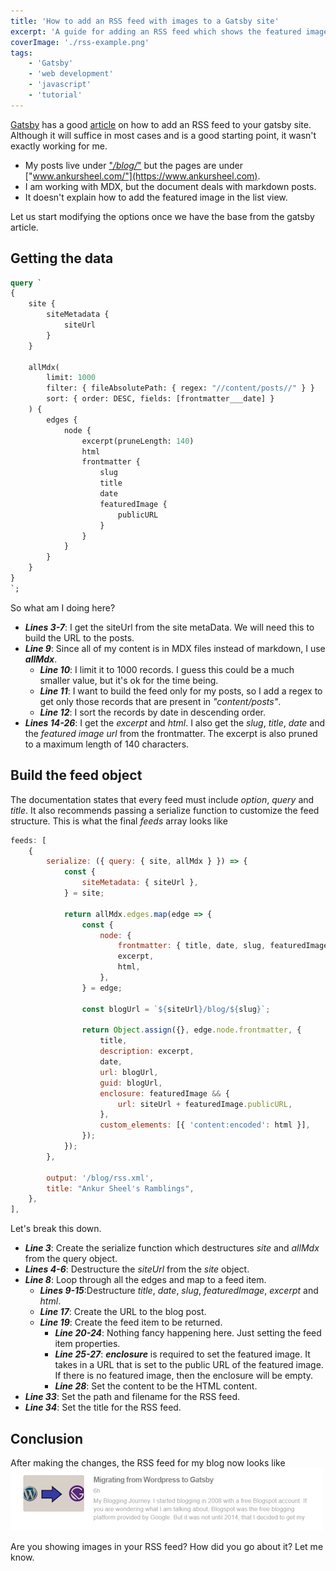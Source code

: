 ```yaml
---
title: 'How to add an RSS feed with images to a Gatsby site'
excerpt: 'A guide for adding an RSS feed which shows the featured image in the list view for a Gatsby site'
coverImage: './rss-example.png'
tags:
    - 'Gatsby'
    - 'web development'
    - 'javascript'
    - 'tutorial'
---
```


[Gatsby](https://www.gatsbyjs.org) has a good [article](https://www.gatsbyjs.org/docs/adding-an-rss-feed/) on how to add an RSS feed to your gatsby site. Although it will suffice in most cases and is a good starting point, it wasn't exactly working for me.

-   My posts live under ["_/blog/_"](https://www.ankursheel.com/blog/) but the pages are under ["www.ankursheel.com/"](https://www.ankursheel.com).
-   I am working with MDX, but the document deals with markdown posts.
-   It doesn't explain how to add the featured image in the list view.

Let us start modifying the options once we have the base from the gatsby article.

## Getting the data

```graphql
query `
{
    site {
        siteMetadata {
            siteUrl
        }
    }

    allMdx(
        limit: 1000
        filter: { fileAbsolutePath: { regex: "//content/posts//" } }
        sort: { order: DESC, fields: [frontmatter___date] }
    ) {
        edges {
            node {
                excerpt(pruneLength: 140)
                html
                frontmatter {
                    slug
                    title
                    date
                    featuredImage {
                        publicURL
                    }
                }
            }
        }
    }
}
`;
```

So what am I doing here?

-   **_Lines 3-7_**: I get the siteUrl from the site metaData. We will need this to build the URL to the posts.
-   **_Line 9_**: Since all of my content is in MDX files instead of markdown, I use **_allMdx_**.
    -   **_Line 10_**: I limit it to 1000 records. I guess this could be a much smaller value, but it's ok for the time being.
    -   **_Line 11_**: I want to build the feed only for my posts, so I add a regex to get only those records that are present in _"content/posts"_.
    -   **_Line 12_**: I sort the records by date in descending order.
-   **_Lines 14-26_**: I get the _excerpt_ and _html_. I also get the _slug_, _title_, _date_ and the _featured image url_ from the frontmatter. The excerpt is also pruned to a maximum length of 140 characters.

## Build the feed object

The documentation states that every feed must include _option_, _query_ and _title_. It also recommends passing a serialize function to customize the feed structure. This is what the final _feeds_ array looks like

```javascript
feeds: [
    {
        serialize: ({ query: { site, allMdx } }) => {
            const {
                siteMetadata: { siteUrl },
            } = site;

            return allMdx.edges.map(edge => {
                const {
                    node: {
                        frontmatter: { title, date, slug, featuredImage },
                        excerpt,
                        html,
                    },
                } = edge;

                const blogUrl = `${siteUrl}/blog/${slug}`;

                return Object.assign({}, edge.node.frontmatter, {
                    title,
                    description: excerpt,
                    date,
                    url: blogUrl,
                    guid: blogUrl,
                    enclosure: featuredImage && {
                        url: siteUrl + featuredImage.publicURL,
                    },
                    custom_elements: [{ 'content:encoded': html }],
                });
            });
        },

        output: '/blog/rss.xml',
        title: "Ankur Sheel's Ramblings",
    },
],
```

Let's break this down.

-   **_Line 3_**: Create the serialize function which destructures _site_ and _allMdx_ from the query object.
-   **_Lines 4-6_**: Destructure the _siteUrl_ from the _site_ object.
-   **_Line 8_**: Loop through all the edges and map to a feed item.
    -   **_Lines 9-15_**:Destructure _title_, _date_, _slug_, _featuredImage_, _excerpt_ and _html_.
    -   **_Line 17_**: Create the URL to the blog post.
    -   **_Line 19_**: Create the feed item to be returned.
        -   **_Line 20-24_**: Nothing fancy happening here. Just setting the feed item properties.
        -   **_Line 25-27_**: **_enclosure_** is required to set the featured image. It takes in a URL that is set to the public URL of the featured image. If there is no featured image, then the enclosure will be empty.
        -   **_Line 28_**: Set the content to be the HTML content.
-   **_Line 33_**: Set the path and filename for the RSS feed.
-   **_Line 34_**: Set the title for the RSS feed.

## Conclusion

After making the changes, the RSS feed for my blog now looks like ![Rss Feed screenshot](./rss-example.png)

Are you showing images in your RSS feed? How did you go about it? Let me know.
